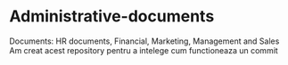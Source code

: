 # Administrative-documents
Documents: HR documents, Financial, Marketing, Management and Sales
Am creat acest repository pentru a intelege cum functioneaza un commit
